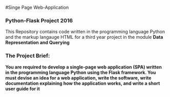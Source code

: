 #Singe Page Web-Application
<h3> Python-Flask Project 2016 </h3>
<p> This Repository contains code written in the programming language Python and the markup langauge HTML for a third year project in the module <b> Data Representation and Querying <p> 
<h3> The Project Brief: </h3>
          You are required to develop a single-page web application (SPA) written
           in the programming language Python  using the Flask framework.
           You must devise an idea for a web application, write the software, write
           documentation explaining how the application works, and write a short user
           guide for it 

